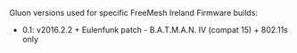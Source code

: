 Gluon versions used for specific FreeMesh Ireland Firmware builds:

* 0.1: v2016.2.2 + Eulenfunk patch - B.A.T.M.A.N. IV (compat 15) + 802.11s only
